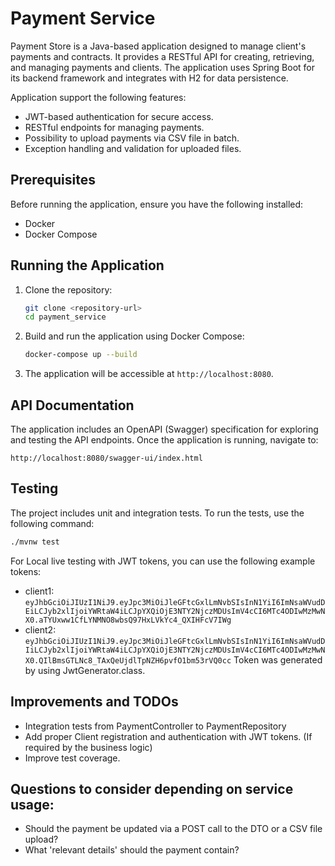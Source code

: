 # Payment Service

Payment Store is a Java-based application designed to manage client's payments and contracts.
It provides a RESTful API for creating, retrieving, and managing payments and clients. 
The application uses Spring Boot for its backend framework and integrates with H2 for data persistence.

Application support the following features:
- JWT-based authentication for secure access.
- RESTful endpoints for managing payments.
- Possibility to upload payments via CSV file in batch.
- Exception handling and validation for uploaded files.

## Prerequisites
Before running the application, ensure you have the following installed:
- Docker
- Docker Compose

## Running the Application

1. Clone the repository:
   ```bash
   git clone <repository-url>
   cd payment_service
   ```

2. Build and run the application using Docker Compose:
   ```bash
   docker-compose up --build
   ```

3. The application will be accessible at `http://localhost:8080`.

## API Documentation
The application includes an OpenAPI (Swagger) specification for exploring and testing the API endpoints. Once the application is running, navigate to:
```
http://localhost:8080/swagger-ui/index.html
```

## Testing
The project includes unit and integration tests. To run the tests, use the following command:
```bash
./mvnw test
```

For Local live testing with JWT tokens, you can use the following example tokens:
- client1:
```eyJhbGciOiJIUzI1NiJ9.eyJpc3MiOiJleGFtcGxlLmNvbSIsInN1YiI6ImNsaWVudDEiLCJyb2xlIjoiYWRtaW4iLCJpYXQiOjE3NTY2NjczMDUsImV4cCI6MTc4ODIwMzMwNX0.aTYUxww1CfLYNMNO8wbsQ97HxLVkYc4_QXIHFcV7IWg```
- client2:
```eyJhbGciOiJIUzI1NiJ9.eyJpc3MiOiJleGFtcGxlLmNvbSIsInN1YiI6ImNsaWVudDIiLCJyb2xlIjoiYWRtaW4iLCJpYXQiOjE3NTY2NjczMDUsImV4cCI6MTc4ODIwMzMwNX0.QIlBmsGTLNc8_TAxQeUjdlTpNZH6pvfO1bm53rVQ0cc```
Token was generated by using JwtGenerator.class.

## Improvements and TODOs
- Integration tests from PaymentController to PaymentRepository
- Add proper Client registration and authentication with JWT tokens. (If required by the business logic)
- Improve test coverage.

## Questions to consider depending on service usage:
- Should the payment be updated via a POST call to the DTO or a CSV file upload?
- What 'relevant details' should the payment contain?
